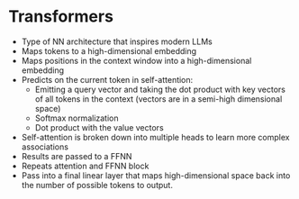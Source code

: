 # Transformers

- Type of NN architecture that inspires modern LLMs
- Maps tokens to a high-dimensional embedding
- Maps positions in the context window into a high-dimensional embedding
- Predicts on the current token in self-attention:
  - Emitting a query vector and taking the dot product with key vectors of all tokens in the context (vectors are in a semi-high dimensional space)
  - Softmax normalization
  - Dot product with the value vectors
- Self-attention is broken down into multiple heads to learn more complex associations
- Results are passed to a FFNN
- Repeats attention and FFNN block
- Pass into a final linear layer that maps high-dimensional space back into the number of possible tokens to output. 
